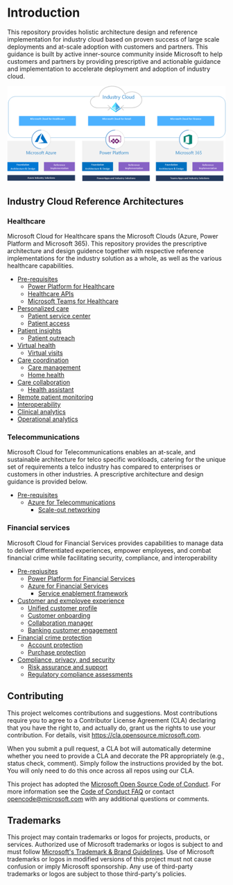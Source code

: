 # Introduction

This repository provides holistic architecture design and reference implementation for industry cloud based on proven success of
large scale deployments and at-scale adoption with customers and partners. This guidance is built by active inner-source community
inside Microsoft to help customers and partners by providing prescriptive and actionable guidance and implementation to accelerate
deployment and adoption of industry cloud.

![Industry Cloud Overview](./docs/industry-cloud.png)

## Industry Cloud Reference Architectures

### Healthcare

Microsoft Cloud for Healthcare spans the Microsoft Clouds (Azure, Power Platform and Microsoft 365). This repository provides the prescriptive architecture and design guidence together with respective reference implementations for the industry solution as a whole, as well as the various healthcare capabilities.

- [Pre-requisites](./healthcare/prereqs.md)
  - [Power Platform for Healthcare](./healthcare/solutions/powerPlatform)  
  - [Healthcare APIs](./healthcare/solutions/healthcareApis)
  - [Microsoft Teams for Healthcare](./healthcare/solutions/microsoftTeams)
- [Personalized care](./healthcare/solutions/)
  - [Patient service center](./healthcare/solutions/patientServiceCenter)
  - [Patient access](./healthcare/solutions/patientAccess)
- [Patient insights](./healthcare/solutions/)
  - [Patient outreach](./healthcare/solutions/patientOutreach)
- [Virtual health](./healthcare/solutions)
  - [Virtual visits](./healthcare/solutions/virtualVisits)
- [Care coordination](./healthcare/solutions)
  - [Care management](./healthcare/solutions/careMangement)
  - [Home health](./healthcare/solutions/homeHealth)
- [Care collaboration](./healthcare/solutions)
  - [Health assistant](./healthcare/solutions/healthAssistant)
- [Remote patient monitoring](./healthcare/solutions)
- [Interoperability](./healthcare/solutions)
- [Clinical analytics](./healthcare/solutions)
- [Operational analytics](./healthcare/solutions)

### Telecommunications

Microsoft Cloud for Telecommunications enables an at-scale, and sustainable architecture for telco specific workloads, catering for the unique set of requirements a telco industry has compared to enterprises or customers in other industries. A prescriptive architecture and design guidance is provided below.

- [Pre-requisites](./telco/prereqs.md)
  - [Azure for Telecommunications](./telco)
    - [Scale-out networking](./telco/nwScaleOut)

### Financial services

Microsoft Cloud for Financial Services provides capabilities to manage data to deliver differentiated experiences, empower employees, and combat financial crime while facilitating security, compliance, and interoperability

- [Pre-reqiusites](./fsi/prereqs.md)
  - [Power Platform for Financial Services](./healthcare/solutions/powerPlatform)  
  - [Azure for Financial Services](./fsi/readme.md)
    - [Service enablement framework](./fsi/solutions/serviceEnablement/readme.md)
- [Customer and exmployee experience](./fsi/solutions)
  - [Unified customer profile](./fsi/solutions/unifiedCustomerProfile)
  - [Customer onboarding](./fsi/solutions/customerOnboarding)
  - [Collaboration manager](./fsi/solutions/collaborationManager)
  - [Banking customer engagement](./fsi/solutions/customerEngagement)
- [Financial crime protection](./fsi/solutions)
  - [Account protection](./fsi/solutions/accountProtection)
  - [Purchase protection](./fsi/solutions/purchaseProtection)
- [Compliance, privacy, and security](./fsi/solutions)
  - [Risk assurance and support](./fsi/solutions/riskAssurance)
  - [Regulatory compliance assessments](/.fsi/solutions/complianceAssessments)

## Contributing

This project welcomes contributions and suggestions.  Most contributions require you to agree to a
Contributor License Agreement (CLA) declaring that you have the right to, and actually do, grant us
the rights to use your contribution. For details, visit <https://cla.opensource.microsoft.com>.

When you submit a pull request, a CLA bot will automatically determine whether you need to provide
a CLA and decorate the PR appropriately (e.g., status check, comment). Simply follow the instructions
provided by the bot. You will only need to do this once across all repos using our CLA.

This project has adopted the [Microsoft Open Source Code of Conduct](https://opensource.microsoft.com/codeofconduct/).
For more information see the [Code of Conduct FAQ](https://opensource.microsoft.com/codeofconduct/faq/) or
contact [opencode@microsoft.com](mailto:opencode@microsoft.com) with any additional questions or comments.

## Trademarks

This project may contain trademarks or logos for projects, products, or services. Authorized use of Microsoft
trademarks or logos is subject to and must follow
[Microsoft's Trademark & Brand Guidelines](https://www.microsoft.com/en-us/legal/intellectualproperty/trademarks/usage/general).
Use of Microsoft trademarks or logos in modified versions of this project must not cause confusion or imply Microsoft sponsorship.
Any use of third-party trademarks or logos are subject to those third-party's policies.
